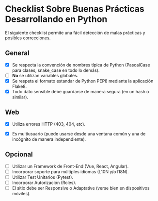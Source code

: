 # Checklist Sobre Buenas Prácticas Desarrollando en Python

El siguiente checklist permite una fácil detección de malas prácticas y posibles correcciones.

## General

- [x] Se respecta la convención de nombres típica de Python (PascalCase para clases, snake_case en todo lo demás).
- [ ] **No** se utilizan variables globales.
- [x] Se respeta el formato estandar de Python PEP8 mediante la aplicación Flake8.
- [x] Todo dato sensible debe guardarse de manera segura (en un hash o similar).

## Web

- [x] Utiliza errores HTTP (403, 404, etc).
- [x] Es multiusuario (puede usarse desde una ventana común y una de incógnito de manera independiente).


## Opcional

- [ ] Utilizar un Framework de Front-End (Vue, React, Angular).
- [ ] Incorporar soporte para múltiples idiomas (L10N y/o I18N).
- [ ] Utilizar Test Unitarios (Pytest).
- [ ] Incorporar Autorización (Roles).
- [ ] El sitio debe ser Responsive o Adaptative (verse bien en dispositivos móviles).